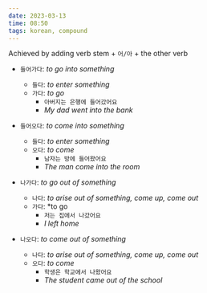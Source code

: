 ```yaml
---
date: 2023-03-13
time: 08:50
tags: korean, compound
---
```


Achieved by adding verb stem + `어/아` + the other verb

-   `들어가다`: _to go into something_
    
    -   `들다`: _to enter something_
    -   `가다`: _to go_
        -   `아버지는 은행에 들어갔어요`
        -   _My dad went into the bank_
-   `들어오다`: _to come into something_
    
    -   `들다`: _to enter something_
    -   `오다`: _to come_
        -   `남자는 방에 들어왔어요`
        -   _The man come into the room_
-   `나가다`: _to go out of something_
    
    -   `나다`: _to arise out of something, come up, come out_
    -   `가다`: *to go
        -   `저는 집에서 나갔어요`
        -   _I left home_
-   `나오다`: _to come out of something_
    
    -   `나다`: _to arise out of something, come up, come out_
    -   `오다`: _to come_
        -   `학생은 학교에서 나왔어요`
        -   _The student came out of the school_